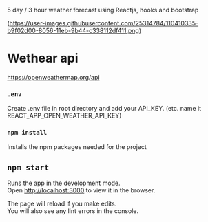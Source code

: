5 day / 3 hour weather forecast using Reactjs, hooks and bootstrap

(https://user-images.githubusercontent.com/25314784/110410335-b9f02d00-8056-11eb-9b44-c338112df411.png)

# Wethear api
https://openweathermap.org/api

### `.env`
Create .env file in root directory and add your API_KEY. (etc. name it REACT_APP_OPEN_WEATHER_API_KEY) 

### `npm install`
Installs the npm packages needed for the project

## `npm start`

Runs the app in the development mode.\
Open [http://localhost:3000](http://localhost:3000) to view it in the browser.

The page will reload if you make edits.\
You will also see any lint errors in the console.


